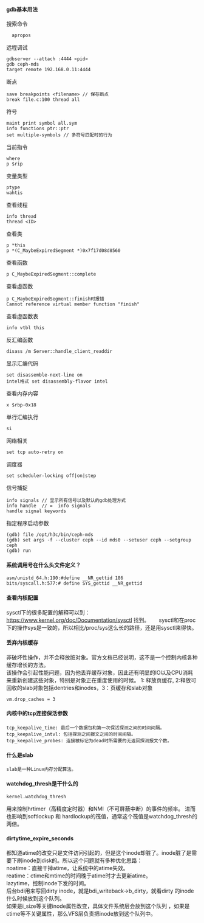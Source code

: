 #### gdb基本用法

搜索命令

	  apropos 
    
远程调试

    gdbserver --attach :4444 <pid>
    gdb ceph-mds
    target remote 192.168.0.11:4444
    
断点

    save breakpoints <filename> // 保存断点
    break file.c:100 thread all
    
符号

    maint print symbol all.sym 
    info functions ptr::ptr
    set multiple-symbols // 多符号匹配时的行为
    
当前指令

    where
    p $rip
    
变量类型
    
    ptype
    wahtis
    
查看线程

    info thread
    thread <ID> 
    
查看类
    
    p *this
    p *(C_MaybeExpiredSegment *)0x7f17d08d8560
    
查看函数

    p C_MaybeExpiredSegment::complete
    
查看虚函数

    p C_MaybeExpiredSegment::finish时报错
    Cannot reference virtual member function "finish"
    
查看虚函数表

    info vtbl this
    
反汇编函数
    
    disass /m Server::handle_client_readdir
    
显示汇编代码

    set disassemble-next-line on
    intel格式	set disassembly-flavor intel
    
查看内存内容

    x $rbp-0x18
    
单行汇编执行

    si
    
网络相关

    set tcp auto-retry on
    
调度器

    set scheduler-locking off|on|step
    
信号捕捉

    info signals // 显示所有信号以及默认的gdb处理方式
	info handle  // =  info signals
	handle signal keywords
    
指定程序启动参数

    (gdb) file /opt/h3c/bin/ceph-mds
    (gdb) set args -f --cluster ceph --id mds0 --setuser ceph --setgroup ceph
    (gdb) run


#### 系统调用号在什么头文件定义？
    
    asm/unistd_64.h:190:#define __NR_gettid 186
    bits/syscall.h:577:# define SYS_gettid __NR_gettid  


#### 查看内核配置 

sysctl下的很多配置的解释可以到：https://www.kernel.org/doc/Documentation/sysctl 找到。　　
sysctl和在proc下的操作sys是一致的，所以相比/proc/sys这么长的路径，还是用sysctl来得快。　　

#### 丢弃内核缓存 

非破坏性操作，并不会释放脏对象。官方文档已经说明，这不是一个控制内核各种缓存增长的方法。  
该操作会引起性能问题，因为他丢弃缓存对象，因此还有明显的IO以及CPU消耗来重新创建这些对象，特别是对象正在重度使用的时候。
1: 释放页缓存, 2:释放可回收的slab对象包括dentries和inodes，3：页缓存和slab对象

    vm.drop_caches = 3
    
#### 内核中的tcp连接保活参数

    tcp_keepalive_time: 最后一个数据包和第一次保活探测之间的时间间隔。
    tcp_keepalive_intvl: 包括探测之间报文之间的时间间隔。
    tcp_keepalive_probes: 连接被标记为dead时所需要的无返回探测报文个数。

#### 什么是slab

    slab是一种Linux内存分配算法。

#### watchdog_thresh是干什么的

    kernel.watchdog_thresh

用来控制hrtimer（高精度定时器）和NMI（不可屏蔽中断）的事件的频率。
进而也影响到softlockup 和 hardlockup的筏值，通常这个筏值是watchdog_thresh的两倍。

#### dirtytime_expire_seconds

都知道atime的改变只是文件访问引起的，但是这个inode却脏了。inode脏了是需要下刷inode到disk的。所以这个问题就有多种优化思路：  
noatime：直接干掉atime，让系统中的atime失效。  
reatime：ctime和mtime的时间晚于atime时才去更新atime。  
lazytime，控制inode下发的时间。  
后台bdi用来写回dirty inode，就是bdi_writeback->b_dirty，就看dirty 的inode什么时候放到这个队列。  
如果是i_size等关键inode属性改变，具体文件系统层会放到这个队列 ，如果是ctime等不关键属性，那么VFS层负责把inode放到这个队列中。  
